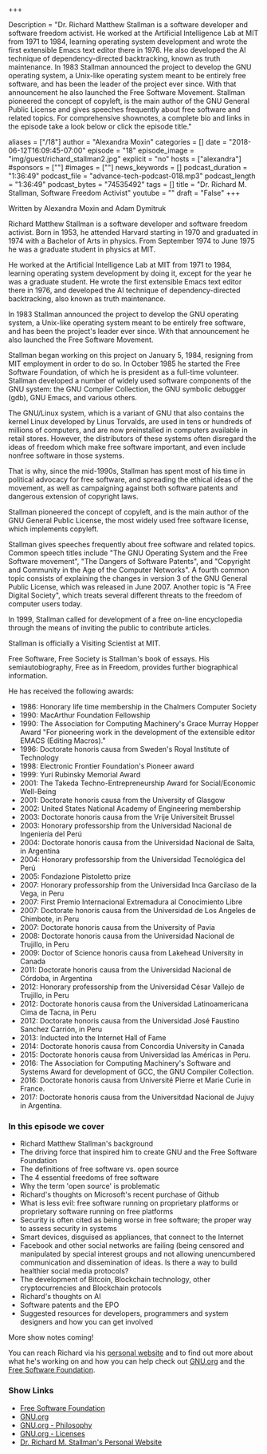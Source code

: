 +++

Description = "Dr. Richard Matthew Stallman is a software developer and software freedom activist. He worked at the Artificial Intelligence Lab at MIT from 1971 to 1984, learning operating system development and wrote the first extensible Emacs text editor there in 1976. He also developed the AI technique of dependency-directed backtracking, known as truth maintenance. In 1983 Stallman announced the project to develop the GNU operating system, a Unix-like operating system meant to be entirely free software, and has been the leader of the project ever since. With that announcement he also launched the Free Software Movement. Stallman pioneered the concept of copyleft, is the main author of the GNU General Public License and gives speeches frequently about free software and related topics. For comprehensive shownotes, a complete bio and links in the episode take a look below or click the episode title."

aliases = ["/18"]
author = "Alexandra Moxin"
categories = []
date = "2018-06-12T16:09:45-07:00"
episode = "18"
episode_image = "img/guest/richard_stallman2.jpg"
explicit = "no"
hosts = ["alexandra"]
#sponsors = [""]
#images = [""]
news_keywords = []
podcast_duration = "1:36:49"
podcast_file = "advance-tech-podcast-018.mp3"
podcast_length = "1:36:49"
podcast_bytes = "74535492"
tags = []
title = "Dr. Richard M. Stallman, Software Freedom Activist"
youtube = ""
draft = "False"
+++

Written by Alexandra Moxin and Adam Dymitruk

Richard Matthew Stallman is a software developer and software freedom activist. Born in 1953, he attended Harvard starting in 1970 and graduated in 1974 with a Bachelor of Arts in physics. From September 1974 to June 1975 he was a graduate student in physics at MIT.

He worked at the Artificial Intelligence Lab at MIT from 1971 to 1984, learning operating system development by doing it, except for the year he was a graduate student. He wrote the first extensible Emacs text editor there in 1976, and developed the AI technique of dependency-directed backtracking, also known as truth maintenance.

In 1983 Stallman announced the project to develop the GNU operating system, a Unix-like operating system meant to be entirely free software, and has been the project's leader ever since. With that announcement he also launched the Free Software Movement.

Stallman began working on this project on January 5, 1984, resigning from MIT employment in order to do so. In October 1985 he started the Free Software Foundation, of which he is president as a full-time volunteer. Stallman developed a number of widely used software components of the GNU system: the GNU Compiler Collection, the GNU symbolic debugger (gdb), GNU Emacs, and various others.

The GNU/Linux system, which is a variant of GNU that also contains the kernel Linux developed by Linus Torvalds, are used in tens or hundreds of millions of computers, and are now preinstalled in computers available in retail stores. However, the distributors of these systems often disregard the ideas of freedom which make free software important, and even include nonfree software in those systems.

That is why, since the mid-1990s, Stallman has spent most of his time in political advocacy for free software, and spreading the ethical ideas of the movement, as well as campaigning against both software patents and dangerous extension of copyright laws.

Stallman pioneered the concept of copyleft, and is the main author of the GNU General Public License, the most widely used free software license, which implements copyleft.

Stallman gives speeches frequently about free software and related topics. Common speech titles include "The GNU Operating System and the Free Software movement", "The Dangers of Software Patents", and "Copyright and Community in the Age of the Computer Networks". A fourth common topic consists of explaining the changes in version 3 of the GNU General Public License, which was released in June 2007. Another topic is "A Free Digital Society", which treats several different threats to the freedom of computer users today.

In 1999, Stallman called for development of a free on-line encyclopedia through the means of inviting the public to contribute articles.

Stallman is officially a Visiting Scientist at MIT.

Free Software, Free Society is Stallman's book of essays. His semiautobiography, Free as in Freedom, provides further biographical information.

He has received the following awards:

* 1986: Honorary life time membership in the Chalmers Computer Society
* 1990: MacArthur Foundation Fellowship
* 1990: The Association for Computing Machinery's Grace Murray Hopper Award "For pioneering work in the development of the extensible editor EMACS (Editing Macros)."
* 1996: Doctorate honoris causa from Sweden's Royal Institute of Technology
* 1998: Electronic Frontier Foundation's Pioneer award
* 1999: Yuri Rubinsky Memorial Award
* 2001: The Takeda Techno-Entrepreneurship Award for Social/Economic Well-Being
* 2001: Doctorate honoris causa from the University of Glasgow
* 2002: United States National Academy of Engineering membership
* 2003: Doctorate honoris causa from the Vrije Universiteit Brussel
* 2003: Honorary professorship from the Universidad Nacional de Ingeniería del Perú
* 2004: Doctorate honoris causa from the Universidad Nacional de Salta, in Argentina
* 2004: Honorary professorship from the Universidad Tecnológica del Perú
* 2005: Fondazione Pistoletto prize
* 2007: Honorary professorship from the Universidad Inca Garcilaso de la Vega, in Peru
* 2007: First Premio Internacional Extremadura al Conocimiento Libre
* 2007: Doctorate honoris causa from the Universidad de Los Angeles de Chimbote, in Peru
* 2007: Doctorate honoris causa from the University of Pavia
* 2008: Doctorate honoris causa from the Universidad Nacional de Trujillo, in Peru
* 2009: Doctor of Science honoris causa from Lakehead University in Canada
* 2011: Doctorate honoris causa from the Universidad Nacional de Córdoba, in Argentina
* 2012: Honorary professorship from the Universidad César Vallejo de Trujillo, in Peru
* 2012: Doctorate honoris causa from the Universidad Latinoamericana Cima de Tacna, in Peru
* 2012: Doctorate honoris causa from the Universidad José Faustino Sanchez Carrión, in Peru
* 2013: Inducted into the Internet Hall of Fame
* 2014: Doctorate honoris causa from Concordia University in Canada
* 2015: Doctorate honoris causa from Universidad las Américas in Peru.
* 2016: The Association for Computing Machinery's Software and Systems Award for development of GCC, the GNU Compiler Collection.
* 2016: Doctorate honoris causa from Université Pierre et Marie Curie in France.
* 2017: Doctorate honoris causa from the Universitdad Nacional de Jujuy in Argentina.

### In this episode we cover

* Richard Matthew Stallman's background
* The driving force that inspired him to create GNU and the Free Software Foundation
* The definitions of free software vs. open source
* The 4 essential freedoms of free software
* Why the term 'open source' is problematic
* Richard's thoughts on Microsoft's recent purchase of Github
* What is less evil: free software running on proprietary platforms or proprietary software running on free platforms
* Security is often cited as being worse in free software; the proper way to assess security in systems
* Smart devices, disguised as appliances, that connect to the Internet
* Facebook and other social networks are failing (being censored and manipulated by special interest groups and not allowing unencumbered communication and dissemination of ideas. Is there a way to build healthier social media protocols?
* The development of Bitcoin, Blockchain technology, other cryptocurrencies and Blockchain protocols
* Richard's thoughts on AI
* Software patents and the EPO
* Suggested resources for developers, programmers and system designers and how you can get involved

More show notes coming!

You can reach Richard via his [personal website](https://stallman.org/) and to find out more about what he's working on and how you can help check out [GNU.org](http://www.gnu.org/) and the [Free Software Foundation](https://www.fsf.org/).

### Show Links

* [Free Software Foundation](https://www.fsf.org/)
* [GNU.org](http://www.gnu.org/)
* [GNU.org - Philosophy](http://www.gnu.org/philosophy/philosophy.html)
* [GNU.org - Licenses](http://www.gnu.org/licenses/licenses.html)
* [Dr. Richard M. Stallman's Personal Website](https://stallman.org/)












